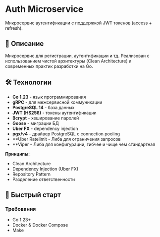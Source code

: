 # Auth Microservice

Микросервис аутентификации с поддержкой JWT токенов (access + refresh).

## 📖 Описание

Микросервис для регистрации, аутентификации и тд. Реализован с использованием чистой архитектуры (Clean Architecture) и современных практик разработки на Go.

## 🛠 Технологии

- **Go 1.23** - язык программирования
- **gRPC** - для межсервисной коммуникации
- **PostgreSQL 14** - база данных
- **JWT (HS256)** - токены аутентификации
- **Bcrypt** - хеширование паролей
- **Goose** - миграции БД
- **Uber FX** - dependency injection
- **pgx/v4** - драйвер PostgreSQL с connection pooling
- **Uber Ratelimit - Либа для ограничения запросов
- **Viper - Либа для конфигурации, гибчее и чище чем стандартная 

**Принципы:**
- Clean Architecture
- Dependency Injection (Uber FX)
- Repository Pattern
- Разделение ответственности

## 🚀 Быстрый старт

### Требования

- Go 1.23+
- Docker & Docker Compose
- Make
